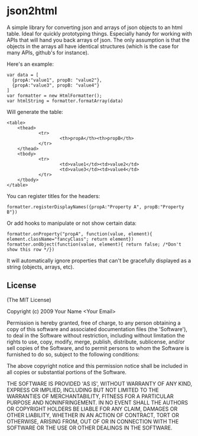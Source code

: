 
# json2html

A simple library for converting json and arrays of json objects to an html table.  Ideal for quickly prototyping things.  Especially handy for working with APIs that will hand you back arrays of json.  The only assumption is that the objects in the arrays all have identical structures (which is the case for many APIs, github's for instance). 

Here's an example:

    var data = [
      {propA:"value1", propB: "value2"},
      {propA:"value3", propB: "value4"}
    ]
    var formatter = new HtmlFormatter();
    var htmlString = formatter.formatArray(data)

Will generate the table:

    <table>
        <thead>
                <tr>
                        <th>propA</th><th>propB</th>
                </tr>
        </thead>
        <tbody>
                <tr>
                        <td>value1</td><td>value2</td>
                        <td>value3</td><td>value4</td>
                </tr>
        </tbody>
    </table>

You can register titles for the headers:

    formatter.registerDisplayNames({propA:"Property A", propB:"Property B"})
    
Or add hooks to manipulate or not show certain data:

    formatter.onProperty("propA", function(value, element){ element.className="fancyClass"; return element})
    formatter.onObject(function(value, element){ return false; /*Don't show this row */})

It will automatically ignore properties that can't be gracefully displayed as a string (objects, arrays, etc).

## License 

(The MIT License)

Copyright (c) 2009 Your Name &lt;Your Email&gt;

Permission is hereby granted, free of charge, to any person obtaining
a copy of this software and associated documentation files (the
'Software'), to deal in the Software without restriction, including
without limitation the rights to use, copy, modify, merge, publish,
distribute, sublicense, and/or sell copies of the Software, and to
permit persons to whom the Software is furnished to do so, subject to
the following conditions:

The above copyright notice and this permission notice shall be
included in all copies or substantial portions of the Software.

THE SOFTWARE IS PROVIDED 'AS IS', WITHOUT WARRANTY OF ANY KIND,
EXPRESS OR IMPLIED, INCLUDING BUT NOT LIMITED TO THE WARRANTIES OF
MERCHANTABILITY, FITNESS FOR A PARTICULAR PURPOSE AND NONINFRINGEMENT.
IN NO EVENT SHALL THE AUTHORS OR COPYRIGHT HOLDERS BE LIABLE FOR ANY
CLAIM, DAMAGES OR OTHER LIABILITY, WHETHER IN AN ACTION OF CONTRACT,
TORT OR OTHERWISE, ARISING FROM, OUT OF OR IN CONNECTION WITH THE
SOFTWARE OR THE USE OR OTHER DEALINGS IN THE SOFTWARE.
